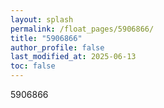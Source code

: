 ```yaml
---
layout: splash
permalink: /float_pages/5906866/
title: "5906866"
author_profile: false
last_modified_at: 2025-06-13
toc: false
---
```

 
5906866
